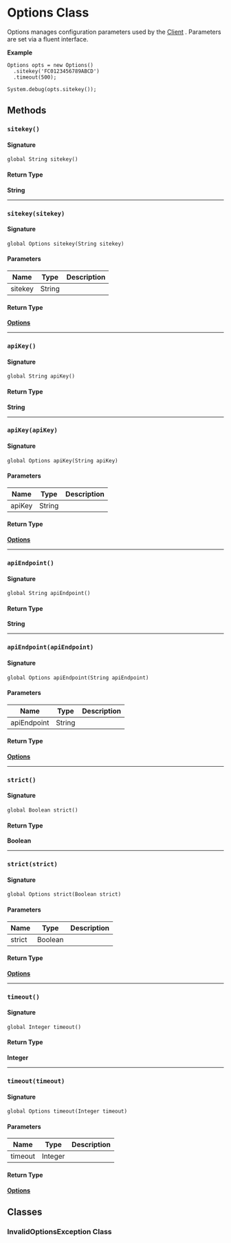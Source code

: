 # Options Class

Options manages configuration parameters used by the [Client](Client) . 
Parameters are set via a fluent interface. 
 
**Example** 
```apex
Options opts = new Options()
  .sitekey('FC0123456789ABCD')
  .timeout(500);

System.debug(opts.sitekey());
```

## Methods
### `sitekey()`

#### Signature
```apex
global String sitekey()
```

#### Return Type
**String**

---

### `sitekey(sitekey)`

#### Signature
```apex
global Options sitekey(String sitekey)
```

#### Parameters
| Name | Type | Description |
|------|------|-------------|
| sitekey | String |  |

#### Return Type
**[Options](Options)**

---

### `apiKey()`

#### Signature
```apex
global String apiKey()
```

#### Return Type
**String**

---

### `apiKey(apiKey)`

#### Signature
```apex
global Options apiKey(String apiKey)
```

#### Parameters
| Name | Type | Description |
|------|------|-------------|
| apiKey | String |  |

#### Return Type
**[Options](Options)**

---

### `apiEndpoint()`

#### Signature
```apex
global String apiEndpoint()
```

#### Return Type
**String**

---

### `apiEndpoint(apiEndpoint)`

#### Signature
```apex
global Options apiEndpoint(String apiEndpoint)
```

#### Parameters
| Name | Type | Description |
|------|------|-------------|
| apiEndpoint | String |  |

#### Return Type
**[Options](Options)**

---

### `strict()`

#### Signature
```apex
global Boolean strict()
```

#### Return Type
**Boolean**

---

### `strict(strict)`

#### Signature
```apex
global Options strict(Boolean strict)
```

#### Parameters
| Name | Type | Description |
|------|------|-------------|
| strict | Boolean |  |

#### Return Type
**[Options](Options)**

---

### `timeout()`

#### Signature
```apex
global Integer timeout()
```

#### Return Type
**Integer**

---

### `timeout(timeout)`

#### Signature
```apex
global Options timeout(Integer timeout)
```

#### Parameters
| Name | Type | Description |
|------|------|-------------|
| timeout | Integer |  |

#### Return Type
**[Options](Options)**

## Classes
### InvalidOptionsException Class